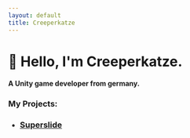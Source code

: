 ```yaml
---
layout: default
title: Creeperkatze
---
```


# 👋 Hello, I'm Creeperkatze.

#### A Unity game developer from germany.

### My Projects:
- ### [Superslide](./superslide.md)